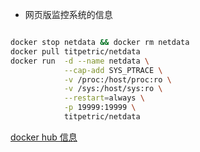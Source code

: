 - 网页版监控系统的信息

```sh

docker stop netdata && docker rm netdata
docker pull titpetric/netdata
docker run  -d --name netdata \
            --cap-add SYS_PTRACE \
            -v /proc:/host/proc:ro \
            -v /sys:/host/sys:ro \
            --restart=always \
            -p 19999:19999 \
            titpetric/netdata            
```

[docker hub 信息](https://hub.docker.com/r/titpetric/netdata/)
